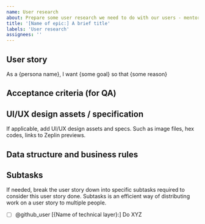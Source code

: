 ```yaml
---
name: User research
about: Prepare some user research we need to do with our users - mentors, mentees, jobseekers, companies and recuriters
title: '[Name of epic:] A brief title'
labels: 'User research'
assignees: ''
---
```


## User story

As a {persona name}, I want {some goal} so that {some reason}

## Acceptance criteria (for QA)

## UI/UX design assets / specification

If applicable, add UI/UX design assets and specs. Such as image files, hex codes, links to Zeplin previews.

## Data structure and business rules

## Subtasks

If needed, break the user story down into specific subtasks required to consider this user story done. Subtasks is an efficient way of distributing work on a user story to multiple people.

- [ ] @github_user [{Name of technical layer}:] Do XYZ
